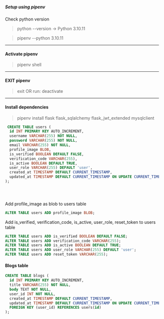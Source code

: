 ##### Setup using pipenv

Check python version
> python --version -> Python 3.10.11

> pipenv --python 3.10.11


---

#### Activate pipenv
> pipenv shell

---

#### EXIT pipenv
> exit OR run: deactivate


--- 

#### Install dependencies
> pipenv install flask flask_sqlalchemy flask_jwt_extended mysqlclient


```sql
 CREATE TABLE users (
  id INT PRIMARY KEY AUTO_INCREMENT,
  username VARCHAR(255) NOT NULL,
  password VARCHAR(255) NOT NULL,
  email VARCHAR(255) NOT NULL,
  profile_image BLOB,
  is_verified BOOLEAN DEFAULT FALSE,
  verification_code VARCHAR(255),
  is_active BOOLEAN DEFAULT TRUE,
  user_role VARCHAR(255) DEFAULT 'user',
  created_at TIMESTAMP DEFAULT CURRENT_TIMESTAMP,
  updated_at TIMESTAMP DEFAULT CURRENT_TIMESTAMP ON UPDATE CURRENT_TIMESTAMP
);


    
```

Add profile_image as blob to users table
```sql
ALTER TABLE users ADD profile_image BLOB;
```

Add is_verified, verification_code, is_active, user_role, reset_token to users table
```sql
ALTER TABLE users ADD is_verified BOOLEAN DEFAULT FALSE;
ALTER TABLE users ADD verification_code VARCHAR(255);
ALTER TABLE users ADD is_active BOOLEAN DEFAULT TRUE;
ALTER TABLE users ADD user_role VARCHAR(255) DEFAULT 'user';
ALTER TABLE users ADD reset_token VARCHAR(255);
```


#### Blogs table
```sql
CREATE TABLE blogs (
  id INT PRIMARY KEY AUTO_INCREMENT,
  title VARCHAR(255) NOT NULL,
  body TEXT NOT NULL,
  user_id INT NOT NULL,
  created_at TIMESTAMP DEFAULT CURRENT_TIMESTAMP,
  updated_at TIMESTAMP DEFAULT CURRENT_TIMESTAMP ON UPDATE CURRENT_TIMESTAMP,
  FOREIGN KEY (user_id) REFERENCES users(id)
);
```